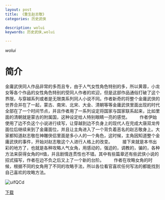 ```yaml
---
layout: post
title: 《重生赵志敬》
categories: 历史武侠

description: wolui
keywords: 历史武侠,wolui

---
```


*wolui*

# 简介

金庸武侠同人作品非常的多而且专，由于人气女性角色特别的多，所以黄蓉，小龙女等各个作品的女性角色特别的受同人作者的欢迎，但是这部作品通俗打破了这个界限，与穿越系列或者是无限类系列同人小说不同。作者新奇的将整个金庸武侠的世界合并在了一起，蒙古、南宋、北宋、大金、清朝等等金庸武侠里面出现的时代全部在了一个时间节点，并且作者用了一系列设定将国家与国家联系起来，比如里面的清朝就是蒙古的附属国，这种设定给人特别眼睛一亮的感觉。
　　作者伊始使用了边不负这个小说进行续写，让穿越到边不负身上的现代人在完成大唐双龙传面位后继续来到了金庸面位，并且让主角进入了一个背负着恶名的赵志敬身上。大家都知道赵志敬在神雕侠侣里面是多小人的一个角色，这时候，主角因知道整个金庸武侠的事件，开始对赵志敬这个人进行人格上的改变。
　　接下来就是本书出彩的地方了，也就是各种攻略人气女角，用感动的，强迫的，调教的，骗的，各种方法来获得女角的H值，并且剧情连贯性也不错。其中有些篇章还有些武侠小说的招式描写，作者在边不负之后又上了一个新的台阶。
　　作者在攻略女角的时候，根据不同的女角用了不同的攻略手法，所以各位看官喜欢任何写法的都能找到自己喜欢的攻略方法。

![uifQCd](https://cdn.jsdelivr.net/gh/YYbooks0/yybooks0img@master/bookscover2/uifQCd.1x02dhcwivhc.jpg)

[下载](https://public.by.files.1drv.com/y4mbKLxrzzDd_dEcvi-n7WirS0V_ik-lxS9RFcSjq2Ifx-_QYB0an-9cAA8giqo9_X4Tai4nBvDXMKuLeDL_-mrz2bBo5nbha4S906M23J9-EhZQdnevNMqdHsMx6s7k95hkgcREetyI-yESJxou7E0AK-rRGoxGN-3NBfn8FnrPRlUErrQJwBWT-P8HfS48bHs0o96fn-iPPoX96Z9tBeXnQxINfes5J94exmfLGjN-4aM0v0pWLYXF3ZjdojoAuKx)